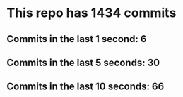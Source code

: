 # This repo has 1434 commits

## Commits in the last 1 second: 6
## Commits in the last 5 seconds: 30
## Commits in the last 10 seconds: 66
